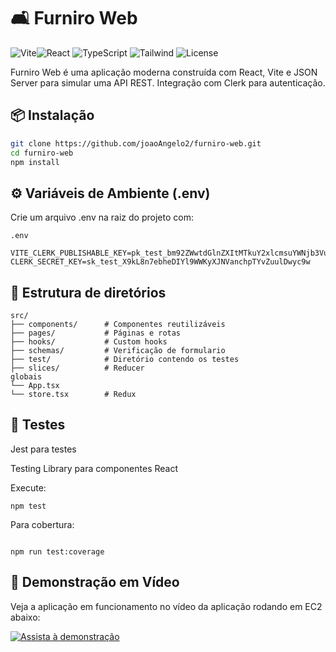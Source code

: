 # 🛋️ Furniro Web

![Vite](https://img.shields.io/badge/Vite-6.3.5-blueviolet?logo=vite)![React](https://img.shields.io/badge/React-19.1.0-61DAFB?logo=react)
![TypeScript](https://img.shields.io/badge/TypeScript-5.8-blue?logo=typescript)
![Tailwind](https://img.shields.io/badge/TailwindCSS-3.4-teal?logo=tailwindcss)
![License](https://img.shields.io/badge/license-Private-red)

Furniro Web é uma aplicação moderna construída com React, Vite e JSON Server para simular uma API REST. Integração com Clerk para autenticação.



## 📦 Instalação

```bash
git clone https://github.com/joaoAngelo2/furniro-web.git
cd furniro-web
npm install
```


## ⚙️ Variáveis de Ambiente (.env)
Crie um arquivo .env na raiz do projeto com:
```
.env

VITE_CLERK_PUBLISHABLE_KEY=pk_test_bm92ZWwtdGlnZXItMTkuY2xlcmsuYWNjb3VudHMuZGV2JA
CLERK_SECRET_KEY=sk_test_X9kL8n7ebheDIYl9WWKyXJNVanchpTYvZuulDwyc9w

```

## 📁 Estrutura  de diretórios
```
src/
├── components/      # Componentes reutilizáveis
├── pages/           # Páginas e rotas
├── hooks/           # Custom hooks            
├── schemas/         # Verificação de formulario
├── test/            # Diretório contendo os testes
├── slices/          # Reducer 
globais
└── App.tsx
└── store.tsx        # Redux
```



## 🧪 Testes
Jest para testes

Testing Library para componentes React


Execute:

```
npm test
```

Para cobertura:
```

npm run test:coverage

```

## 🎥 Demonstração em Vídeo

Veja a aplicação em funcionamento no vídeo da aplicação rodando em EC2 abaixo:

[![Assista à demonstração](https://i9.ytimg.com/vi_webp/WFtOJcyHur0/mq2.webp?sqp=CJDfuMMG&rs=AOn4CLAq834QWgTbHEtDVQxX_7qVqwqS3Q)](https://youtu.be/WFtOJcyHur0)
